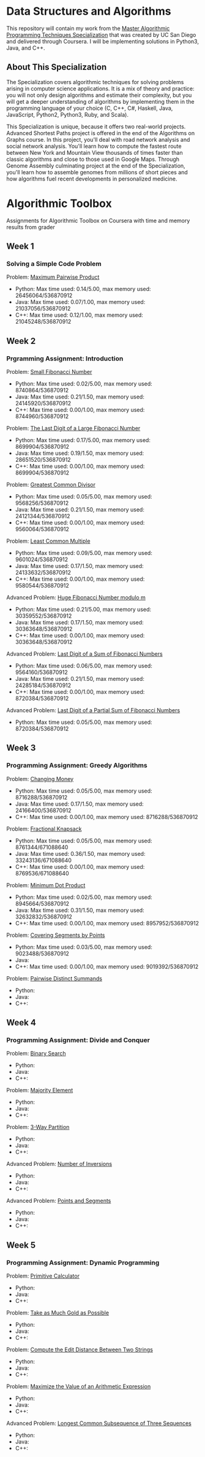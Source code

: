 
# Data Structures and Algorithms

This repository will contain my work from the [Master Algorithmic Programming Techniques Specialization](https://www.coursera.org/specializations/data-structures-algorithms) that was created by UC San Diego and delivered through Coursera. I will be implementing solutions in Python3, Java, and C++.

## About This Specialization

The Specialization covers algorithmic techniques for solving problems arising in computer science applications. It is a mix of theory and practice: you will not only design algorithms and estimate their complexity, but you will get a deeper understanding of algorithms by implementing them in the programming language of your choice (C, C++, C#, Haskell, Java, JavaScript, Python2, Python3, Ruby, and Scala).

This Specialization is unique, because it offers two real-world projects. Advanced Shortest Paths project is offered in the end of the Algorithms on Graphs course. In this project, you'll deal with road network analysis and social network analysis. You'll learn how to compute the fastest route between New York and Mountain View thousands of times faster than classic algorithms and close to those used in Google Maps. Through Genome Assembly culminating project at the end of the Specialization, you'll learn how to assemble genomes from millions of short pieces and how algorithms fuel recent developments in personalized medicine.

# Algorithmic Toolbox
Assignments for Algorithmic Toolbox on Coursera with time and memory results from grader </br>

## Week 1
### Solving a Simple Code Problem
Problem: [Maximum Pairwise Product](https://github.com/mablatnik/Data-Structures-And-Algorithms/tree/master/algorithmic_toolbox/week_1/maximum_pairwise_product)

* Python: Max time used: 0.14/5.00, max memory used: 26456064/536870912
* Java: Max time used: 0.07/1.00, max memory used: 21037056/536870912
* C++: Max time used: 0.12/1.00, max memory used: 21045248/536870912

## Week 2
###  Prgramming Assignment: Introduction
Problem: [Small Fibonacci Number](https://github.com/mablatnik/Data-Structures-And-Algorithms/tree/master/algorithmic_toolbox/week_2/01_introduction_starter_files/fibonacci) </br>

* Python: Max time used: 0.02/5.00, max memory used: 8740864/536870912
* Java: Max time used: 0.21/1.50, max memory used: 24145920/536870912
* C++: Max time used: 0.00/1.00, max memory used: 8744960/536870912

Problem: [The Last Digit of a Large Fibonacci Number](https://github.com/mablatnik/Data-Structures-And-Algorithms/tree/master/algorithmic_toolbox/week_2/01_introduction_starter_files/fibonacci_last_digit) </br>

* Python: Max time used: 0.17/5.00, max memory used: 8699904/536870912
* Java: Max time used: 0.19/1.50, max memory used: 28651520/536870912
* C++: Max time used: 0.00/1.00, max memory used: 8699904/536870912

Problem: [Greatest Common Divisor](https://github.com/mablatnik/Data-Structures-And-Algorithms/tree/master/algorithmic_toolbox/week_2/01_introduction_starter_files/gcd) </br>

* Python: Max time used: 0.05/5.00, max memory used: 9568256/536870912
* Java: Max time used: 0.21/1.50, max memory used: 24121344/536870912
* C++: Max time used: 0.00/1.00, max memory used: 9560064/536870912

Problem: [Least Common Multiple](https://github.com/mablatnik/Data-Structures-And-Algorithms/tree/master/algorithmic_toolbox/week_2/01_introduction_starter_files/lcm) </br>

* Python: Max time used: 0.09/5.00, max memory used: 9601024/536870912
* Java: Max time used: 0.17/1.50, max memory used: 24133632/536870912
* C++: Max time used: 0.00/1.00, max memory used: 9580544/536870912

Advanced Problem: [Huge Fibonacci Number modulo m](https://github.com/mablatnik/Data-Structures-And-Algorithms/tree/master/algorithmic_toolbox/week_2/01_introduction_starter_files/fibonacci_huge) </br>

* Python: Max time used: 0.21/5.00, max memory used: 30359552/536870912
* Java: Max time used: 0.17/1.50, max memory used: 30363648/536870912
* C++: Max time used: 0.00/1.00, max memory used: 30363648/536870912

Advanced Problem: [Last Digit of a Sum of Fibonacci Numbers](https://github.com/mablatnik/Data-Structures-And-Algorithms/tree/master/algorithmic_toolbox/week_2/01_introduction_starter_files/fibonacci_sum_last_digit) </br>

* Python: Max time used: 0.06/5.00, max memory used: 9564160/536870912
* Java: Max time used: 0.21/1.50, max memory used: 24285184/536870912
* C++: Max time used: 0.00/1.00, max memory used: 8720384/536870912

Advanced Problem: [Last Digit of a Partial Sum of Fibonacci Numbers](https://github.com/mablatnik/Data-Structures-And-Algorithms/tree/master/algorithmic_toolbox/week_2/01_introduction_starter_files/fibonacci_partial_sum) </br>

* Python: Max time used: 0.05/5.00, max memory used: 8720384/536870912

## Week 3
###  Programming Assignment: Greedy Algorithms
Problem: [Changing Money](https://github.com/mablatnik/Data-Structures-And-Algorithms/tree/master/algorithmic_toolbox/week_3/02_greedy_algorithms_starter_files/change) </br>

* Python: Max time used: 0.05/5.00, max memory used: 8716288/536870912
* Java: Max time used: 0.17/1.50, max memory used: 24166400/536870912
* C++: Max time used: 0.00/1.00, max memory used: 8716288/536870912

Problem: [Fractional Knapsack](https://github.com/mablatnik/Data-Structures-And-Algorithms/tree/master/algorithmic_toolbox/week_3/02_greedy_algorithms_starter_files/fractional_knapsack) </br>

* Python: Max time used: 0.05/5.00, max memory used: 8761344/671088640
* Java: Max time used: 0.36/1.50, max memory used: 33243136/671088640
* C++: Max time used: 0.00/1.00, max memory used: 8769536/671088640

Problem: [Minimum Dot Product](https://github.com/mablatnik/Data-Structures-And-Algorithms/tree/master/algorithmic_toolbox/week_3/02_greedy_algorithms_starter_files/dot_product) </br>

* Python: Max time used: 0.02/5.00, max memory used: 8945664/536870912
* Java: Max time used: 0.31/1.50, max memory used: 32632832/536870912
* C++: Max time used: 0.00/1.00, max memory used: 8957952/536870912

Problem: [Covering Segments by Points]() </br>

* Python: Max time used: 0.03/5.00, max memory used: 9023488/536870912
* Java:
* C++: Max time used: 0.00/1.00, max memory used: 9019392/536870912

Problem: [Pairwise Distinct Summands]() </br>

* Python:
* Java:
* C++:

## Week 4
###  Programming Assignment: Divide and Conquer
Problem: [Binary Search]() </br>

* Python:
* Java:
* C++:

Problem: [Majority Element]() </br>

* Python:
* Java:
* C++:

Problem: [3-Way Partition]() </br>

* Python:
* Java:
* C++:

Advanced Problem: [Number of Inversions]() </br>

* Python:
* Java:
* C++:

Advanced Problem: [Points and Segments]() </br>

* Python:
* Java:
* C++:

## Week 5
### Programming Assignment: Dynamic Programming
Problem: [Primitive Calculator]() </br>

* Python:
* Java:
* C++:

Problem: [Take as Much Gold as Possible]() </br>

* Python:
* Java:
* C++:

Problem: [Compute the Edit Distance Between Two Strings]() </br>

* Python:
* Java:
* C++:

Problem: [Maximize the Value of an Arithmetic Expression]() </br>

* Python:
* Java:
* C++:

Advanced Problem: [Longest Common Subsequence of Three Sequences]() </br>

* Python:
* Java:
* C++:
